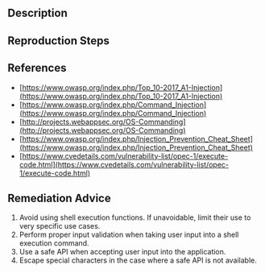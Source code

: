 ## Description


## Reproduction Steps


## References

- [https://www.owasp.org/index.php/Top_10-2017_A1-Injection](https://www.owasp.org/index.php/Top_10-2017_A1-Injection)
- [https://www.owasp.org/index.php/Command_Injection](https://www.owasp.org/index.php/Command_Injection)
- [http://projects.webappsec.org/OS-Commanding](http://projects.webappsec.org/OS-Commanding)
- [https://www.owasp.org/index.php/Injection_Prevention_Cheat_Sheet](https://www.owasp.org/index.php/Injection_Prevention_Cheat_Sheet)
- [https://www.cvedetails.com/vulnerability-list/opec-1/execute-code.html](https://www.cvedetails.com/vulnerability-list/opec-1/execute-code.html)


## Remediation Advice

1. Avoid using shell execution functions. If unavoidable, limit their use to very specific use cases.
2. Perform proper input validation when taking user input into a shell execution command.
3. Use a safe API when accepting user input into the application.
4. Escape special characters in the case where a safe API is not available.

